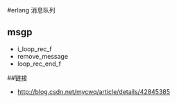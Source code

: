 #erlang 消息队列

## msgp
* i_loop_rec_f
* remove_message
* loop_rec_end_f

##链接
* http://blog.csdn.net/mycwq/article/details/42845385
